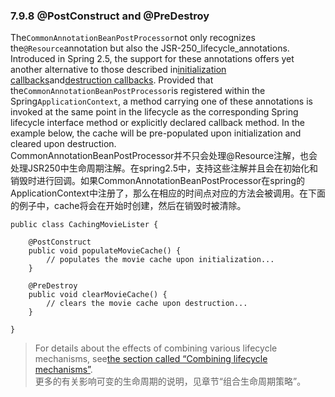### 7.9.8 @PostConstruct and @PreDestroy

The`CommonAnnotationBeanPostProcessor`not only recognizes the`@Resource`annotation but also the JSR-250\_lifecycle\_annotations. Introduced in Spring 2.5, the support for these annotations offers yet another alternative to those described in[initialization callbacks](https://docs.spring.io/spring/docs/current/spring-framework-reference/htmlsingle/#beans-factory-lifecycle-initializingbean)and[destruction callbacks](https://docs.spring.io/spring/docs/current/spring-framework-reference/htmlsingle/#beans-factory-lifecycle-disposablebean). Provided that the`CommonAnnotationBeanPostProcessor`is registered within the Spring`ApplicationContext`, a method carrying one of these annotations is invoked at the same point in the lifecycle as the corresponding Spring lifecycle interface method or explicitly declared callback method. In the example below, the cache will be pre-populated upon initialization and cleared upon destruction.  
CommonAnnotationBeanPostProcessor并不只会处理@Resource注解，也会处理JSR250中生命周期注解。在spring2.5中，支持这些注解并且会在初始化和销毁时进行回调。如果CommonAnnotationBeanPostProcessor在spring的ApplicationContext中注册了，那么在相应的时间点对应的方法会被调用。在下面的例子中，cache将会在开始时创建，然后在销毁时被清除。

```
public class CachingMovieLister {

    @PostConstruct
    public void populateMovieCache() {
        // populates the movie cache upon initialization...
    }

    @PreDestroy
    public void clearMovieCache() {
        // clears the movie cache upon destruction...
    }

}
```

> For details about the effects of combining various lifecycle mechanisms, see[the section called “Combining lifecycle mechanisms”](https://docs.spring.io/spring/docs/current/spring-framework-reference/htmlsingle/#beans-factory-lifecycle-combined-effects).   
> 更多的有关影响可变的生命周期的说明，见章节“组合生命周期策略”。



